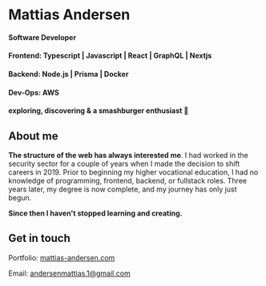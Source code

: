 # Mattias Andersen  
#### Software Developer <br/>
#### Frontend:  Typescript | Javascript | React | GraphQL | Nextjs <br/>
#### Backend: Node.js | Prisma | Docker <br/>
#### Dev-Ops: AWS <br/>
####  exploring, discovering & a smashburger enthusiast :hamburger:


## About me
**The structure of the web has always interested me**. I had worked in the security sector for a couple of years when I made the decision to shift careers in 2019. Prior to beginning my higher vocational education, I had no knowledge of programming, frontend, backend, or fullstack roles. Three years later, my degree is now complete, and my journey has only just begun.

**Since then I haven't stopped learning and creating.** 

## Get in touch 
Portfolio: [mattias-andersen.com](https://mattias-andersen.com/)

Email: andersenmattias.1@gmail.com
